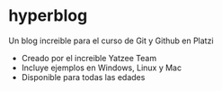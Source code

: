 # hyperblog
Un blog increible para el curso de Git y Github en Platzi


* Creado por el increible Yatzee Team
* Incluye ejemplos en Windows, Linux y Mac
* Disponible para todas las edades

